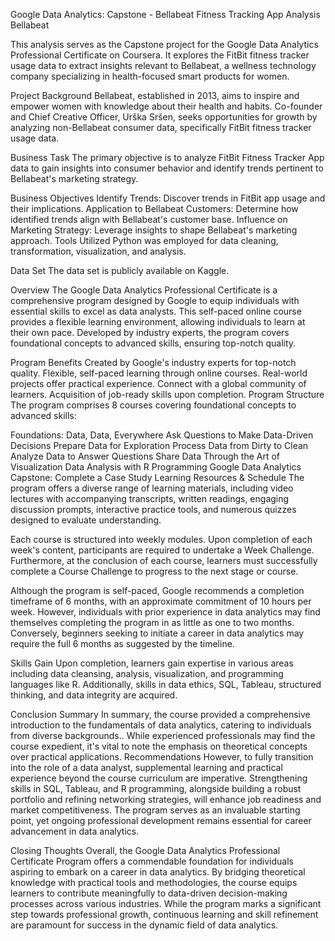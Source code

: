 Google Data Analytics: Capstone - Bellabeat Fitness Tracking App Analysis
Bellabeat

This analysis serves as the Capstone project for the Google Data Analytics Professional Certificate on Coursera. It explores the FitBit fitness tracker usage data to extract insights relevant to Bellabeat, a wellness technology company specializing in health-focused smart products for women.

Project Background
Bellabeat, established in 2013, aims to inspire and empower women with knowledge about their health and habits. Co-founder and Chief Creative Officer, Urška Sršen, seeks opportunities for growth by analyzing non-Bellabeat consumer data, specifically FitBit fitness tracker usage data.

Business Task
The primary objective is to analyze FitBit Fitness Tracker App data to gain insights into consumer behavior and identify trends pertinent to Bellabeat's marketing strategy.

Business Objectives
Identify Trends: Discover trends in FitBit app usage and their implications.
Application to Bellabeat Customers: Determine how identified trends align with Bellabeat's customer base.
Influence on Marketing Strategy: Leverage insights to shape Bellabeat's marketing approach.
Tools Utilized
Python was employed for data cleaning, transformation, visualization, and analysis.

Data Set
The data set is publicly available on Kaggle.

Overview
The Google Data Analytics Professional Certificate is a comprehensive program designed by Google to equip individuals with essential skills to excel as data analysts. This self-paced online course provides a flexible learning environment, allowing individuals to learn at their own pace. Developed by industry experts, the program covers foundational concepts to advanced skills, ensuring top-notch quality.

Program Benefits
Created by Google's industry experts for top-notch quality.
Flexible, self-paced learning through online courses.
Real-world projects offer practical experience.
Connect with a global community of learners.
Acquisition of job-ready skills upon completion.
Program Structure
The program comprises 8 courses covering foundational concepts to advanced skills:

Foundations: Data, Data, Everywhere
Ask Questions to Make Data-Driven Decisions
Prepare Data for Exploration
Process Data from Dirty to Clean
Analyze Data to Answer Questions
Share Data Through the Art of Visualization
Data Analysis with R Programming
Google Data Analytics Capstone: Complete a Case Study
Learning Resources & Schedule
The program offers a diverse range of learning materials, including video lectures with accompanying transcripts, written readings, engaging discussion prompts, interactive practice tools, and numerous quizzes designed to evaluate understanding.

Each course is structured into weekly modules. Upon completion of each week's content, participants are required to undertake a Week Challenge. Furthermore, at the conclusion of each course, learners must successfully complete a Course Challenge to progress to the next stage or course.

Although the program is self-paced, Google recommends a completion timeframe of 6 months, with an approximate commitment of 10 hours per week. However, individuals with prior experience in data analytics may find themselves completing the program in as little as one to two months. Conversely, beginners seeking to initiate a career in data analytics may require the full 6 months as suggested by the timeline.

Skills Gain
Upon completion, learners gain expertise in various areas including data cleansing, analysis, visualization, and programming languages like R. Additionally, skills in data ethics, SQL, Tableau, structured thinking, and data integrity are acquired.

Conclusion
Summary
In summary, the course provided a comprehensive introduction to the fundamentals of data analytics, catering to individuals from diverse backgrounds.. While experienced professionals may find the course expedient, it's vital to note the emphasis on theoretical concepts over practical applications.
Recommendations
However, to fully transition into the role of a data analyst, supplemental learning and practical experience beyond the course curriculum are imperative. Strengthening skills in SQL, Tableau, and R programming, alongside building a robust portfolio and refining networking strategies, will enhance job readiness and market competitiveness. The program serves as an invaluable starting point, yet ongoing professional development remains essential for career advancement in data analytics.

Closing Thoughts
Overall, the Google Data Analytics Professional Certificate Program offers a commendable foundation for individuals aspiring to embark on a career in data analytics. By bridging theoretical knowledge with practical tools and methodologies, the course equips learners to contribute meaningfully to data-driven decision-making processes across various industries. While the program marks a significant step towards professional growth, continuous learning and skill refinement are paramount for success in the dynamic field of data analytics.
